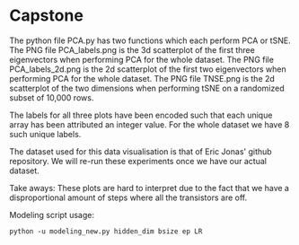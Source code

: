 # Capstone
The python file PCA.py has two functions which each perform PCA or tSNE.
The PNG file PCA_labels.png is the 3d scatterplot of the first three eigenvectors when performing PCA for the whole dataset.
The PNG file PCA_labels_2d.png is the 2d scatterplot of the first two eigenvectors when performing PCA for the whole dataset.
The PNG file TNSE.png is the 2d scatterplot of the two dimensions when performing tSNE on a randomized subset of 10,000 rows.

The labels for all three plots have been encoded such that each unique array has been attributed an integer value. For the whole dataset we have 8 such unique labels. 

The dataset used for this data visualisation is that of Eric Jonas' github repository. We will re-run these experiments once we have our actual dataset. 

Take aways: These plots are hard to interpret due to the fact that we have a disproportional amount of steps where all the transistors are off. 

Modeling script usage:
  
  ```python -u modeling_new.py hidden_dim bsize ep LR```
